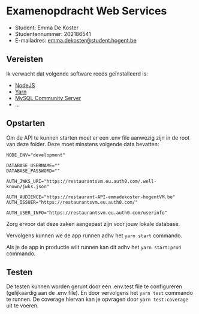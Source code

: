 # Examenopdracht Web Services

- Student: Emma De Koster
- Studentennummer: 202186541
- E-mailadres: emma.dekoster@student.hogent.be

## Vereisten

Ik verwacht dat volgende software reeds geïnstalleerd is:

- [NodeJS](https://nodejs.org)
- [Yarn](https://yarnpkg.com)
- [MySQL Community Server](https://dev.mysql.com/downloads/mysql/)
- ...

## Opstarten

Om de API te kunnen starten moet er een .env file aanwezig zijn in de root van deze folder. Deze moet minstens volgende data bevatten:

```
NODE_ENV="development"

DATABASE_USERNAME=""
DATABASE_PASSWORD=""

AUTH_JWKS_URI="https://restaurantsvm.eu.auth0.com/.well-known/jwks.json"

AUTH_AUDIENCE="https://restaurant-API-emmadekoster-hogentVM.be"
AUTH_ISSUER="https://restaurantsvm.eu.auth0.com/"

AUTH_USER_INFO="https://restaurantsvm.eu.auth0.com/userinfo"
```

Zorg ervoor dat deze zaken aangepast zijn voor jouw lokale database.

Vervolgens kunnen we de app runnen adhv het `yarn start` commando.

Als je de app in productie wilt runnen kan dit adhv het `yarn start:prod` commando.

## Testen

De testen kunnen worden gerunt door een .env.test file te configureren (gelijkaardig aan de .env file). En door vervolgens het `yarn test` commando te runnen. De coverage hiervan kan je opvragen door `yarn test:coverage` uit te voeren.
